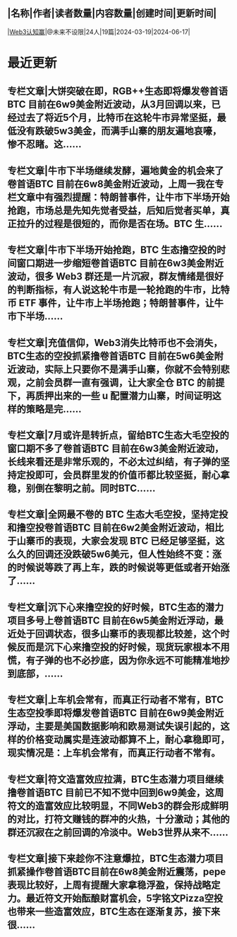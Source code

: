 |名称|作者|读者数量|内容数量|创建时间|更新时间|
---
|[Web3认知赢](https://xiaobot.net/p/0xweb3?refer=0b133df9-27dc-423b-8101-639049001c13)|@未来不设限|24人|19篇|2024-03-19|2024-06-17|

# 最近更新
## 专栏文章|大饼突破在即，RGB++生态即将爆发卷首语BTC 目前在6w9美金附近波动，从3月回调以来，已经过去了将近5个月，比特币在这轮牛市异常坚挺，最低没有跌破5w3美金，而满手山寨的朋友遍地哀嚎，惨不忍睹。这......
## 专栏文章|牛市下半场继续发酵，遍地黄金的机会来了卷首语BTC 目前在6w8美金附近波动，上周一我在专栏文章中有强烈提醒：特朗普事件，让牛市下半场开始抢跑，市场总是先知先觉者受益，后知后觉者买单，真正拉升的过程是很短的，而你是否在场。BTC 生......
## 专栏文章|牛市下半场开始抢跑，BTC 生态撸空投的时间窗口期进一步缩短卷首语BTC 目前在6w3美金附近波动，很多 Web3 群还是一片沉寂，群友情绪是很好的判断指标，有人说这轮牛市是一轮抢跑的牛市，比特币 ETF 事件，让牛市上半场抢跑；特朗普事件，让牛市下半场......
## 专栏文章|充值信仰，Web3消失比特币也不会消失，BTC生态的空投抓紧撸卷首语BTC 目前在5w6美金附近波动，实际上只要你不是满手山寨，你就不会特别悲观，之前会员群一直有强调，让大家全仓 BTC 的前提下，再质押出来的一些 u 配置潜力山寨，时间证明这样的策略是完......
## 专栏文章|7月或许是转折点，留给BTC生态大毛空投的窗口期不多了卷首语BTC 目前在6w3美金附近波动，长线来看还是非常乐观的，不必太过纠结，有子弹的坚持定投即可，会员群里发的价值币都比较坚挺，耐心拿稳，别倒在黎明之前。同时BTC......
## 专栏文章|全网最不卷的 BTC 生态大毛空投，坚持定投和撸空投卷首语BTC 目前在6w2美金附近波动，相比于山寨币的表现，大家会发现 BTC 已经足够坚挺，这么久的回调还没跌破5w6美元，但人性始终不变：涨的时候说等跌了再上车，跌的时候说等更低或者开始涨了......
## 专栏文章|沉下心来撸空投的好时候，BTC生态的潜力项目多号上卷首语BTC 目前在6w5美金附近浮动，最近处于回调状态，很多山寨币的表现都比较差，这个时候反而是沉下心来撸空投的好时候，现货玩家根本不用慌，有子弹的也不必抄底，因为你永远不可能精准地抄到底部，......
## 专栏文章|上车机会常有，而真正行动者不常有，BTC生态空投季即将爆发卷首语BTC 目前在6w9美金附近浮动，主要是美国数据影响和欧易测试失误引起的，这样的价格变动属实是连波动都算不上，耐心拿稳即可，现实情况是：上车机会常有，而真正行动者不常有。
## 专栏文章|符文造富效应拉满，BTC生态潜力项目继续撸卷首语BTC 目前已不知不觉中回到6w9美金，这周符文的造富效应比较明显，不同Web3的群会形成鲜明的对比，打符文赚钱的群冲的火热，十分激动；其他的群还沉寂在之前回调的冷淡中。Web3世界从来不......
## 专栏文章|接下来趁你不注意爆拉，BTC生态潜力项目抓紧操作卷首语BTC目前在6w8美金附近震荡，pepe表现比较好，上周有提醒大家拿稳浮盈，保持战略定力。最近符文开始酝酿财富机会，5字铭文Pizza空投也带来一些造富效应，BTC生态在逐渐复苏，接下来很......

